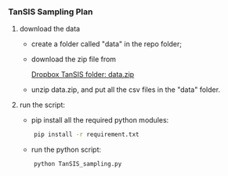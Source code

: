 ### TanSIS Sampling Plan

1. download the data

    * create a folder called "data" in the repo folder;

    * download the zip file from

        [Dropbox TanSIS folder: data.zip](https://www.dropbox.com/s/zrq1bx83dgzpvsp/data.zip?dl=0)

    * unzip data.zip, and put all the csv files in the "data" folder.

2. run the script:

    * pip install all the required python modules:

    ```sh
        pip install -r requirement.txt
    ```

    * run the python script:

    ```python
        python TanSIS_sampling.py
    ```
